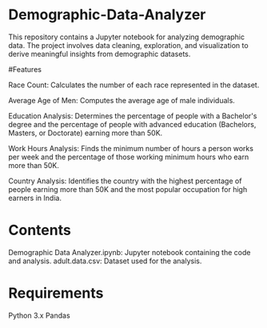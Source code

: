 # Demographic-Data-Analyzer
This repository contains a Jupyter notebook for analyzing demographic data. The project involves data cleaning, exploration, and visualization to derive meaningful insights from demographic datasets.

#Features

Race Count: Calculates the number of each race represented in the dataset.

Average Age of Men: Computes the average age of male individuals.

Education Analysis: Determines the percentage of people with a Bachelor's degree and the percentage of people with advanced education (Bachelors, Masters, or Doctorate) earning more than 50K.

Work Hours Analysis: Finds the minimum number of hours a person works per week and the percentage of those working minimum hours who earn more than 50K.

Country Analysis: Identifies the country with the highest percentage of people earning more than 50K and the most popular occupation for high earners in India.

# Contents
Demographic Data Analyzer.ipynb: Jupyter notebook containing the code and analysis.
adult.data.csv: Dataset used for the analysis.

# Requirements
Python 3.x
Pandas
